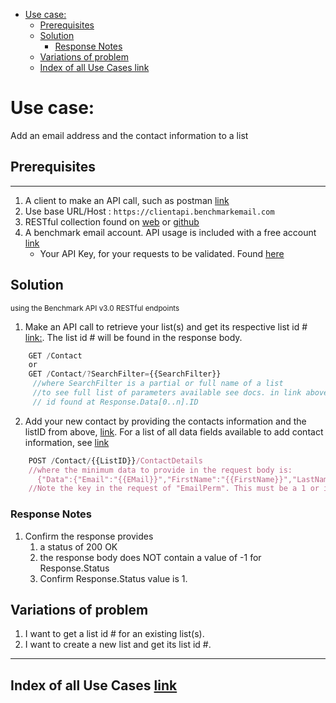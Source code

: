 - [Use case:](#use-case)
  - [Prerequisites](#prerequisites)
  - [Solution](#solution)
    - [Response Notes](#response-notes)
  - [Variations of problem](#variations-of-problem)
  - [Index of all Use Cases link](#index-of-all-use-cases-link)

# Use case:

Add an email address and the contact information to a list

## Prerequisites

---

1. A client to make an API call, such as postman [link](https://www.getpostman.com/)
1. Use base URL/Host : `https://clientapi.benchmarkemail.com`
1. RESTful collection found on [web](https://developer.benchmarkemail.com/) or [github](https://github.com/BenchmarkEmail/RESTful-API-v3/tree/master/Postman%20Collections) 
1. A benchmark email account. API usage is included with a free account [link](https://ui.benchmarkemail.com/Login)
   * Your API Key, for your requests to be validated. Found [here](https://ui.benchmarkemail.com/Integrate#API)

## Solution

<sub>using the Benchmark API v3.0 RESTful endpoints</sub>

1. Make an API call to retrieve your list(s) and get its respective list id # [link:](https://developer.benchmarkemail.com/#cc3ee91a-0ccb-79c1-9365-c96f8511a68b). The list id # will be found in the response body.

```js
    GET /Contact
    or
    GET /Contact/?SearchFilter={{SearchFilter}}
     //where SearchFilter is a partial or full name of a list
     //to see full list of parameters available see docs. in link above
     // id found at Response.Data[0..n].ID
```

2. Add your new contact by providing the contacts information and the listID from above, [link](https://developer.benchmarkemail.com/#375fa862-2ac6-9d5d-3669-6e9a23524241). For a list of all data fields available to add contact information, see [link](https://www.benchmarkemail.com/models.htm#ContactDetailRecord)

```js
    POST /Contact/{{ListID}}/ContactDetails
    //where the minimum data to provide in the request body is:
      {"Data":{"Email":"{{EMail}}","FirstName":"{{FirstName}}","LastName":"{{LastName}}","EmailPerm":"{{1|0}}"}}
    //Note the key in the request of "EmailPerm". This must be a 1 or it will not save and will be an error
```


### Response Notes

1. Confirm the response provides
    1. a status of 200 OK
    1. the response body does NOT contain a value of -1 for Response.Status
    1. Confirm Response.Status value is 1.

## Variations of problem

1. I want to get a list id # for an existing list(s).
1. I want to create a new list and get its list id #.

---

## Index of all Use Cases [link](https://benchmarkemail.github.io/RESTful-API-v3/)